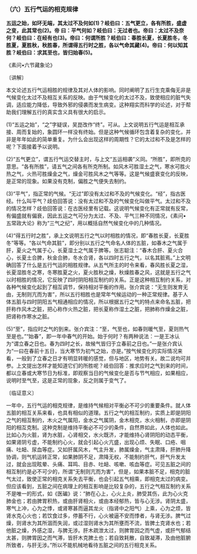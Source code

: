 ### （六）五行气运的相克规律

**五运之始，如环无端，其太过不及何如(1)？岐伯曰：五气更立，各有所胜，盛虚之变，此其常也(2)。帝**
**曰：平气何如？岐伯曰：无过者也。帝曰：太过不及奈何？岐伯曰：在经有也(3)。帝曰：何谓所胜？岐伯曰：春胜长夏，长夏胜冬，冬胜夏，夏胜秋，秋胜春，所谓得五行时之胜，各以气命其藏(4)。帝曰：何以知其胜？岐伯曰：求其至也，皆归始春(5)。**

​《素问•六节藏象论》

〔讲解〕

本文论述五行气运相胜的规律及其对人体的影响。同时阐明了五行生克乘侮无非是气候变化太过不及相互关系的反映。由于气候变化的太过不及，致使相应的脏气失调，适应能力降低，导致外邪的侵袭而发生病变。这种翔实而科学的论述，对于帮助我们理解五行的真实含义具有很大的启示。

(1)“五运之始”，“之”字疑误，吴崑改作“终”。可从。上文说明五行气运是相互承接、周而复始的，象圆环一样没有终始。但是这种气候循环包含着复杂的变化，并非是年年如此的简单重复。为什么会出现这样的周期性？它的太过和不及是怎样的呢？下面接着予以说明。

(2)“五气更立”，谓五行气运交替主时，与上文“五运相袭”义同。“所胜”，即所克的意思。“各有所胜”，请五气之间各有所克所制。如风木可胜湿土之气，寒水可胜火热之气，火热可胜燥金之气，燥金可胜风木之气等等。这是气候盛衰变化的反映，是正常的现象。如果没有克制，偏胜之气便失去制约。

(3)“平气”，指正常的气候。“无过”即没有太过和不及的气候变化。“经”，指古医经。什么叫平气？歧伯回答说：没有太过和不及的气候变化叫做平气。太过和不及的情况怎样？歧伯回答说：在古医经里有记载。这说明气候变化有正常就有反常，有偏盛就有偏衰，因此五运之气可分为太过、不及、平气三种不同情况，《素问•五常政大论》称为“三气之纪”，用以概括自然气候变化中的几种情况。

(4)“得五行时之胜”，承上文说明五行之气以时相胜的情况，即“春胜长夏，长夏胜冬”等等。“各以气命其脏”，即分别以五行之气命名人体的五脏，如春木之气属于肝，夏火之气属于心，长夏湿土之气属于脾等。张志聪注：“春木合肝、夏火合心，长夏土合脾，秋金合肺，冬水合肾，各以四时五行之气，以名其脏焉。”上文明确回答了什么是五行气运的相胜规律。从五气所主的时令来看，春风胜长夏之湿，长夏湿胜冬之寒，冬寒胜夏之火，夏火胜秋之燥，秋燥胜春之风，这就是五行之气以时相胜的情况，它反映了四时阴阳相互制约的关系。正是这种相互制约关系，对各种气候变化起到了相互调节，保持相对平衡的作用。张介宾说：“无生则发育无由，无制则亢而为害”，所以五行相胜也是常年气候运动的一种正常规律。基于人体五脏与四时阴阳五气相通相应的情况，所以根据五行之气的特点来命名五脏，把肝称作风木之脏，把心称作火热之脏，把长夏称作湿土之脏，把肺称作燥金之脏，把肾称作寒水之脏。

(5)“至”，指应时之气的到来。张介宾注：“至，气至也，如春则暖气至，夏则热气至是也。”“始春”，即一年中春气的开始。始于何时？有两种说法：一是王冰认为“谓立春之日也。春为四时之长，故候气皆归于立春前之日也。”一是张介宾认为“一曰在春前十五日，当大寒节为初气之始，亦是。”按气候变化的实际情况来看，一般到了立春之日才有明显转暖的感觉，但与地区，地势有关。故二说均可并参。上文提出怎样才能知道它们的所胜呢？岐伯回答：推求应时之气到来的时间，都以立春或大寒节日为标准，即观察当日的气候变化是否与节气相应，如果相应，说明时至气至，这是正常的现象，反之则属于变气了。

〔临证意义〕

一年中，五行气运的相克规律，是维持气候相对平衡必不可少的重要条件。就人体五脏的相互关系来看，也具有相似的道理。五行之气的相互制约，实质上即是阴阳之气的相互制约，木火之气属阳，金水之气属阴，金木相克，水火相制，亦即是阴阳的相互克制。这种克制是维持平衡必不可少的条件，自然界如此，人体也如此。比如心为火脏，肾为水脏，心肾相交，水火既济，才能维持心肾阴阳的动态平衡，如果肾阴亏虚，不能制约心火，就会引起心火亢盛，出现心烦、失眠、口疮、咽痛、吐衄、尿血等症。又如肝属风木，气主升发，肺属燥金，气主肃降，肝肺升降协调，则气机运转正常，如果肺阴不足，肃降无权，不能制约肝气，肝气升发太过，就会出现眩晕、头痛、耳鸣、目赤、吐衄、咳嗽、咳血等症。可见五脏之间的相互制约是必不可少的，所谓“无制则亢而为害”，但是，如果本脏不足，相克的脏气太过，致使正常的相克关系失去平衡，也会引起五气相乘，即相克太过的病变。但应该看到，五脏之间在病理上的相互影响是比较复杂的，五行之气相互制约关系不是唯一的形式，如《医碥》说：“肺在心上，心火上炎，肺受其伤，此为心火克肺金也；若由脾胃积热，或由肝肾相火，或由本经郁热，皆与心无涉。肾阴太盛，寒气上冲，心为之悸，或肾寒甚而逼其龙火（指肾中之阳气）上乘，心为之烦，皆肾水克心火也；若饮食过多，停蓄不行，心火被逼不安而悸者，与肾无涉。脾气过燥，则肾水为其所涸而失润，或过湿则肾水为其所壅而不流，皆脾土克肾水也；若他脏之燥，外感之湿，与脾无涉。肝木疏泄太过，则脾胃因之而气虚，或肝气郁结太甚，则脾胃因之而气滞，皆肝木克脾土也；若自致耗散，自致凝滞，及由他脏腑所致者，与肝无涉。”所以不能机械地看待五脏之间的五行相克关系。

